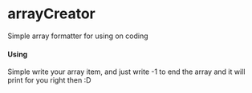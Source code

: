 # arrayCreator
Simple array formatter for using on coding

#### Using
Simple write your array item, and just write -1 to end the array and it will print for you right then :D
